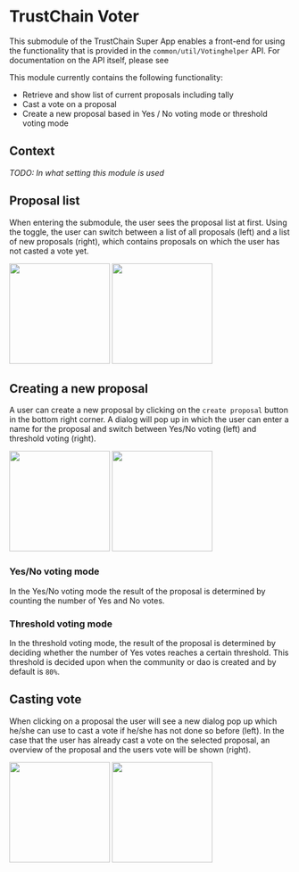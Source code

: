 # TrustChain Voter
This submodule of the TrustChain Super App enables a front-end for using the functionality that is provided in the `common/util/Votinghelper` API. For documentation on the API itself, please see 

This module currently contains the following functionality:
- Retrieve and show list of current proposals including tally
- Cast a vote on a proposal
- Create a new proposal based in Yes / No voting mode or threshold voting mode

## Context
*TODO: In what setting this module is used*

## Proposal list
When entering the submodule, the user sees the proposal list at first. Using the toggle, the user can switch between a list of all proposals (left) and a list of new proposals (right), which contains proposals on which the user has not casted a vote yet.

<!-- TODO: change file path when merging to Tribler repo -->
<img src="https://raw.githubusercontent.com/emieldesmidt/trustchain-superapp/doc/doc/voting/all-proposals.png" width="180"> <img src="https://raw.githubusercontent.com/emieldesmidt/trustchain-superapp/doc/doc/voting/new-proposals.png" width="180">

## Creating a new proposal
A user can create a new proposal by clicking on the `create proposal` button in the bottom right corner. A dialog will pop up in which the user can enter a name for the proposal and switch between Yes/No voting (left) and threshold voting (right).

<!-- TODO: change file path when merging to Tribler repo -->
<img src="https://raw.githubusercontent.com/emieldesmidt/trustchain-superapp/doc/doc/voting/create-yes-no-proposal.png" width="180"> <img src="https://raw.githubusercontent.com/emieldesmidt/trustchain-superapp/doc/doc/voting/create-threshold-proposal.png" width="180">

### Yes/No voting mode
In the Yes/No voting mode the result of the proposal is determined by counting the number of Yes and No votes.

### Threshold voting mode
In the threshold voting mode, the result of the proposal is determined by deciding whether the number of Yes votes reaches a certain threshold. This threshold is decided upon when the community or dao is created and by default is `80%`.

## Casting vote
When clicking on a proposal the user will see a new dialog pop up which he/she can use to cast a vote if he/she has not done so before (left). In the case that the user has already cast a vote on the selected proposal, an overview of the proposal and the users vote will be shown (right).

<!-- TODO: change file path when merging to Tribler repo -->
<img src="https://raw.githubusercontent.com/emieldesmidt/trustchain-superapp/doc/doc/voting/cast-vote.png" width="180"> <img src="https://raw.githubusercontent.com/emieldesmidt/trustchain-superapp/doc/doc/voting/vote-has-been-cast.png" width="180">

